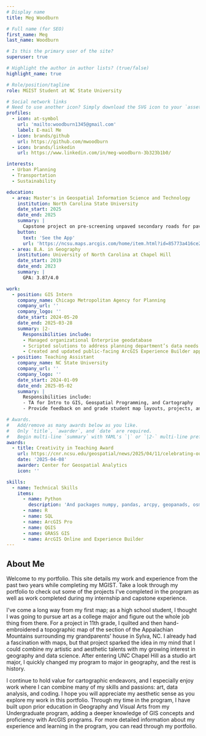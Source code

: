```yaml
---
# Display name
title: Meg Woodburn

# Full name (for SEO)
first_name: Meg
last_name: Woodburn

# Is this the primary user of the site?
superuser: true

# Highlight the author in author lists? (true/false)
highlight_name: true

# Role/position/tagline
role: MGIST Student at NC State University

# Social network links
# Need to use another icon? Simply download the SVG icon to your `assets/media/icons/` folder.
profiles:
  - icon: at-symbol
    url: 'mailto:woodburn1345@gmail.com'
    label: E-mail Me
  - icon: brands/github
    url: https://github.com/mwoodburn
  - icon: brands/linkedin
    url: https://www.linkedin.com/in/meg-woodburn-3b323b1b0/

interests:
  - Urban Planning
  - Transportation
  - Sustainability

education:
  - area: Master's in Geospatial Information Science and Technology
    institution: North Carolina State University
    date_start: 2025
    date_end: 2025
    summary: |
      Capstone project on pre-screening unpaved secondary roads for pavement prioritization.
    button:
      text: 'See the App'
      url: 'https://ncsu.maps.arcgis.com/home/item.html?id=85773a416ce244e491b312e898deffaf'
  - area: B.A. in Geography
    institution: University of North Carolina at Chapel Hill
    date_start: 2019
    date_end: 2023
    summary: |
      GPA: 3.87/4.0

work:
  - position: GIS Intern
    company_name: Chicago Metropolitan Agency for Planning
    company_url: ''
    company_logo: ''
    date_start: 2024-05-20
    date_end: 2025-03-28
    summary: |2-
      Responsibilities include:
      - Managed organizational Enterprise geodatabase 
      - Scripted solutions to address planning department’s data needs
      - Created and updated public-facing ArcGIS Experience Builder applications
  - position: Teaching Assistant
    company_name: NC State University
    company_url: ''
    company_logo: ''
    date_start: 2024-01-09
    date_end: 2025-05-02
    summary: |
      Responsibilities include:
      - TA for Intro to GIS, Geospatial Programming, and Cartography
      - Provide feedback on and grade student map layouts, projects, and portfolios; hold open help sessions one to three times per week

# Awards.
#   Add/remove as many awards below as you like.
#   Only `title`, `awarder`, and `date` are required.
#   Begin multi-line `summary` with YAML's `|` or `|2-` multi-line prefix and indent 2 spaces below.
awards:
  - title: Creativity in Teaching Award
    url: https://cnr.ncsu.edu/geospatial/news/2025/04/11/celebrating-our-community-sixth-annual-cga-awards/
    date: '2025-04-08'
    awarder: Center for Geospatial Analytics
    icon: ''

skills:
  - name: Technical Skills
    items:
      - name: Python
        description: 'And packages numpy, pandas, arcpy, geopanads, osmnx'
      - name: R
      - name: SQL
      - name: ArcGIS Pro
      - name: QGIS
      - name: GRASS GIS
      - name: ArcGIS Online and Experience Builder
---
```


## About Me

Welcome to my portfolio. This site details my work and experience from the past two years while completing my MGIST. Take a look through my portfolio to check out some of the projects I've completed in the program as well as work completed during my internship and capstone experience.

I've come a long way from my first map; as a high school student, I thought I was going to pursue art as a college major and figure out the whole job thing from there. For a project in 11th grade, I quilted and then hand-embroidered a topographic map of the section of the Appalachian Mountains surrounding my grandparents' house in Sylva, NC. I already had a fascination with maps, but that project sparked the idea in my mind that I could combine my artistic and aesthetic talents with my growing interest in geography and data science. After entering UNC Chapel Hill as a studio art major, I quickly changed my program to major in geography, and the rest is history.

I continue to hold value for cartographic endeavors, and I especially enjoy work where I can combine many of my skills and passions: art, data analysis, and coding. I hope you will appreciate my aesthetic sense as you explore my work in this portfolio. Through my time in the program, I have built upon prior education in Geography and Visual Arts from my Undergraduate program, adding a deeper knowledge of GIS concepts and proficiency with ArcGIS programs. For more detailed information about my experience and learning in the program, you can read through my portfolio.
